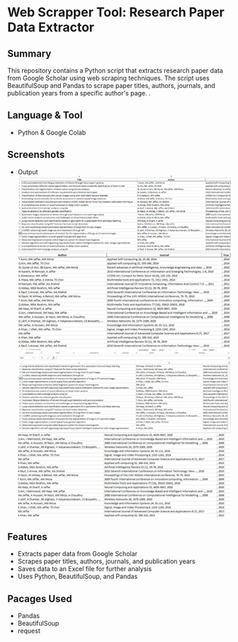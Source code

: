 # Web Scrapper Tool: Research Paper Data Extractor

## Summary
This repository contains a Python script that extracts research paper data from Google Scholar using web scraping techniques. The script uses BeautifulSoup and Pandas to scrape paper titles, authors, journals, and publication years from a specific author's page.
.

## Language & Tool
 - Python & Google Colab

## Screenshots
 - Output
   ![p1](https://github.com/AliHussain110/google_scholar_scrapper/blob/main/screenshots/1.png)
   ![p2](https://github.com/AliHussain110/google_scholar_scrapper/blob/main/screenshots/2.png)
   ![p3](https://github.com/AliHussain110/google_scholar_scrapper/blob/main/screenshots/3.png)
   ![p4](https://github.com/AliHussain110/google_scholar_scrapper/blob/main/screenshots/4.png)

## Features
- Extracts paper data from Google Scholar
- Scrapes paper titles, authors, journals, and publication years
- Saves data to an Excel file for further analysis
- Uses Python, BeautifulSoup, and Pandas

## Pacages Used
* Pandas
* BeautifulSoup
* request
